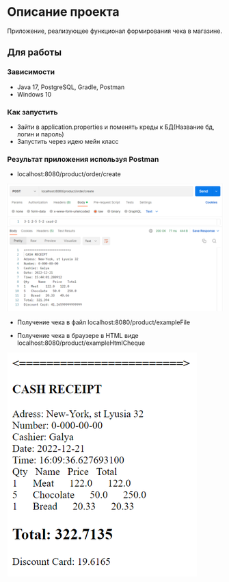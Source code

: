 # Описание проекта
Приложение, реализующее функционал формирования
чека в магазине.

## Для работы

### Зависимости

* Java 17, PostgreSQL, Gradle, Postman
* Windows 10

### Как запустить

* Зайти в application.properties и поменять креды к БД(Название бд, логин и пароль)
* Запустить через идею мейн класс 

### Результат приложения используя Postman

* localhost:8080/product/order/create

![Alt text](src/main/resources/static/1.png?raw=true "Optional Title")

* Получение чека в файл
localhost:8080/product/exampleFile


* Получение чека в браузере в HTML виде
localhost:8080/product/exampleHtmlCheque

![Alt text](src/main/resources/static/3.png?raw=true "Optional Title")
